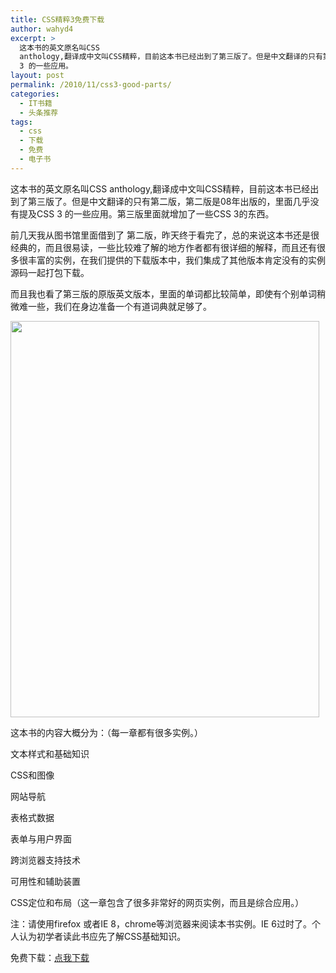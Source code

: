 ```yaml
---
title: CSS精粹3免费下载
author: wahyd4
excerpt: >
  这本书的英文原名叫CSS
  anthology,翻译成中文叫CSS精粹，目前这本书已经出到了第三版了。但是中文翻译的只有第二版，第二版是08年出版的，里面几乎没有提及CSS
  3 的一些应用。
layout: post
permalink: /2010/11/css3-good-parts/
categories:
  - IT书籍
  - 头条推荐
tags:
  - css
  - 下载
  - 免费
  - 电子书
---
```

这本书的英文原名叫CSS anthology,翻译成中文叫CSS精粹，目前这本书已经出到了第三版了。但是中文翻译的只有第二版，第二版是08年出版的，里面几乎没有提及CSS 3 的一些应用。第三版里面就增加了一些CSS 3的东西。

前几天我从图书馆里面借到了 第二版，昨天终于看完了，总的来说这本书还是很经典的，而且很易读，一些比较难了解的地方作者都有很详细的解释，而且还有很多很丰富的实例，在我们提供的下载版本中，我们集成了其他版本肯定没有的实例源码一起打包下载。

而且我也看了第三版的原版英文版本，里面的单词都比较简单，即使有个别单词稍微难一些，我们在身边准备一个有道词典就足够了。

[<img class="size-full wp-image-1979 aligncenter" title="1255116593056" src="/images/2010/11/1255116593056.jpg" alt="" width="494" height="634" />][1]

这本书的内容大概分为：（每一章都有很多实例。）

文本样式和基础知识

CSS和图像

网站导航

表格式数据

表单与用户界面

跨浏览器支持技术

可用性和辅助装置

CSS定位和布局（这一章包含了很多非常好的网页实例，而且是综合应用。）

注：请使用firefox 或者IE 8，chrome等浏览器来阅读本书实例。IE 6过时了。个人认为初学者读此书应先了解CSS基础知识。

免费下载：<a href="http://u.115.com/file/f1490c9ce9" target="_blank">点我下载</a>

 [1]: /images/2010/11/1255116593056.jpg